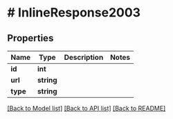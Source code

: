 # # InlineResponse2003

## Properties

Name | Type | Description | Notes
------------ | ------------- | ------------- | -------------
**id** | **int** |  |
**url** | **string** |  |
**type** | **string** |  |

[[Back to Model list]](../../README.md#models) [[Back to API list]](../../README.md#endpoints) [[Back to README]](../../README.md)
